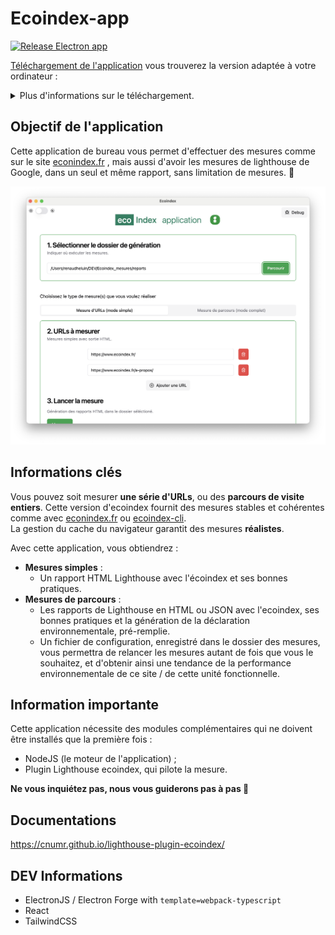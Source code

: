 # Ecoindex-app

[![Release Electron app](https://github.com/cnumr/EcoindexApp/actions/workflows/release.yml/badge.svg)](https://github.com/cnumr/EcoindexApp/actions/workflows/release.yml)

[Téléchargement de l'application](https://github.com/cnumr/EcoindexApp/releases/latest)
vous trouverez la version adaptée à votre ordinateur :

<details><summary>Plus d'informations sur le téléchargement.</summary>

-   **Linux**: ecoindex-app\_`{version}`\_amd64.deb
-   **Linux**: ecoindex-app-`{version}`-1.x86_64.rpm
-   **Windows** ecoindex-app-`{version}`-win32-x64-setup.exe
-   **Mac (M1)**: EcoindexApp-`{version}`-arm64.dmg
-   **Mac (Intel)**: EcoindexApp-`{version}`-x64.dmg

---

</details>
   
## Objectif de l'application

Cette application de bureau vous permet d'effectuer des mesures comme sur le site [econindex.fr](https://econindex.fr) , mais aussi d'avoir les mesures de lighthouse de Google, dans un seul et même rapport, sans limitation de mesures. 🎉

![image](./docs/364287190-8b0e3e09-e844-45fc-a0e2-9a23b208c021.png)

## Informations clés

Vous pouvez soit mesurer **une série d'URLs**, ou des **parcours de visite entiers**.
Cette version d'ecoindex fournit des mesures stables et cohérentes comme avec [econindex.fr](https://econindex.fr) ou [ecoindex-cli](https://github.com/cnumr/ecoindex_python_fullstack/blob/main/projects/ecoindex_cli/README.md).  
La gestion du cache du navigateur garantit des mesures **réalistes**.

Avec cette application, vous obtiendrez :

-   **Mesures simples** :
    -   Un rapport HTML Lighthouse avec l'écoindex et ses bonnes pratiques.
-   **Mesures de parcours** :
    -   Les rapports de Lighthouse en HTML ou JSON avec l'ecoindex, ses bonnes pratiques et la génération de la déclaration environnementale, pré-remplie.
    -   Un fichier de configuration, enregistré dans le dossier des mesures, vous permettra de relancer les mesures autant de fois que vous le souhaitez, et d'obtenir ainsi une tendance de la performance environnementale de ce site / de cette unité fonctionnelle.

## Information importante

Cette application nécessite des modules complémentaires qui ne doivent être installés que la première fois :

-   NodeJS (le moteur de l'application) ;
-   Plugin Lighthouse ecoindex, qui pilote la mesure.

**Ne vous inquiétez pas, nous vous guiderons pas à pas 🙏**

## Documentations

https://cnumr.github.io/lighthouse-plugin-ecoindex/

## DEV Informations

-   ElectronJS / Electron Forge with `template=webpack-typescript`
-   React
-   TailwindCSS
